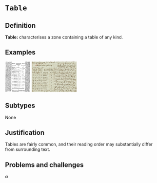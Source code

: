 # `Table`

## Definition

**Table:** characterises a zone containing a table of any kind.

## Examples

<img src="bpt6k106140h_2.JPEG" height="100px">
<img src="btv1b10027322j_f41.jpg" height="100px">

## Subtypes

None

## Justification

Tables are fairly common, and their reading order may substantially differ from surrounding text.

## Problems and challenges

∅
